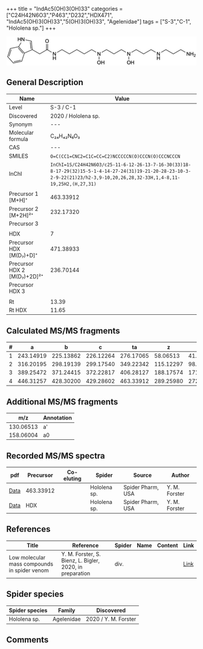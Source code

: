 +++
title = "IndAc5(OH)3(OH)33"
categories = ["C24H42N6O3","P463","D232","HDX471",
"IndAc5(OH)3(OH)33","5(OH)3(OH)33",
"Agelenidae"]
tags = ["S-3","C-1",
"Hololena sp."]
+++

![](/img/IndAc5(OH)3(OH)33.png)

## General Description

| Name                       | Value              |
|----------------------------|--------------------|
| Level                      | S-3 / C-1          |
| Discovered                 | 2020 / Hololena sp. |
| Synonym                    | ---                |
| Molecular formula          | C₂₄H₄₂N₆O₃                   |
| CAS                        | ---                |
| SMILES | `O=C(CC1=CNC2=C1C=CC=C2)NCCCCCN(O)CCCN(O)CCCNCCCN`  |
| InChI  | `InChI=1S/C24H42N6O3/c25-11-6-12-26-13-7-16-30(33)18-8-17-29(32)15-5-1-4-14-27-24(31)19-21-20-28-23-10-3-2-9-22(21)23/h2-3,9-10,20,26,28,32-33H,1,4-8,11-19,25H2,(H,27,31)`  |
|                            |                    |
| Precursor 1 [M+H]⁺         | 463.33912                   |
| Precursor 2 [M+2H]²⁺       | 232.17320                   |
| Precursor 3                |                    |
|                            |                    |
| HDX                        | 7                   |
| Precursor HDX   [M(D₇)+D]⁺   | 471.38933                   |
| Precursor HDX 2 [M(D₇)+2D]²⁺ | 236.70144                   |
| Precursor HDX 3            |                    |
|                            |                    |
| Rt                         | 13.39                   |
| Rt HDX                     | 11.65                   |

## Calculated MS/MS fragments

| # | a         | b         | c         | ta        | z         | y         | tz        |
|---|-----------|-----------|-----------|-----------|-----------|-----------|-----------|
| 1 | 243.14919 | 225.13862 | 226.12264 | 276.17065 | 58.06513 | 41.03858 | 75.09167 |
| 2 | 316.20195 | 298.19139 | 299.17540 | 349.22342 | 115.12297 | 98.09643 | 148.14444 |
| 3 | 389.25472 | 371.24415 | 372.22817 | 406.28127 | 188.17574 | 171.14919 | 221.19720 |
| 4 | 446.31257 | 428.30200 | 429.28602 | 463.33912 | 289.25980 | 272.23325 | 306.28635 |

## Additional MS/MS fragments

| m/z | Annotation |
|-----|------------|
| 130.06513 | a'         |
| 158.06004 | a0         |

## Recorded MS/MS spectra

| pdf                                             | Precursor | Co-eluting | Spider      | Source                       | Author        |
|-------------------------------------------------|-----------|------------|-------------|------------------------------|---------------|
| [Data](/pdf/Hololena-sp/463_IndAc5(OH)3(OH)33_Ho-sp.pdf) | 463.33912 |           | Hololena sp. | Spider Pharm, USA | Y. M. Forster |
| [Data](/pdf/Hololena-sp/463_IndAc5(OH)3(OH)33_Ho-sp_HDX.pdf) | HDX |           | Hololena sp. | Spider Pharm, USA | Y. M. Forster |


## References

| Title | Reference | Spider | Name | Content | Link |
|-------|-----------|--------|------|---------|------|
| Low molecular mass compounds in spider venom      | Y. M. Forster, S. Bienz, L. Bigler, 2020, in preparation          | div.       |   |   | [Link](unknown) |

## Spider species

| Spider species     | Family     | Discovered           |
|--------------------|------------|----------------------|
| Hololena sp.       | Agelenidae | 2020 / Y. M. Forster |


## Comments